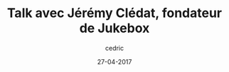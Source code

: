 ---
layout: video
title: "Talk avec Jérémy Clédat, fondateur de Jukebox"
youtube_slug: "nxe21HZAm18"
date: 27-04-2017
author: cedric
locale: "fr"
labels:
  - talk
pushed: true
thumbnail: 2017-04-27-jeremy-cledat-fondateur-jukebox.jpg
description: "Pour ce nouvel ApéroTalk, nous recevrons Jérémy Clédat, fondateur de Jukebox, le groupe média & tech spécialisé dans le recrutement qui réunit les médias Welcome to the Jungle, Show Must Go On, Born to be Wild et l'outil en SaaS Welcome Kit ! "
---